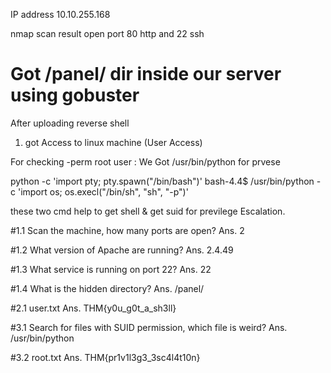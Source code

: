  IP address 10.10.255.168

nmap scan result open port 80 http and 22 ssh

# Got /panel/ dir inside our server using gobuster

After uploading reverse shell

1. got Access to linux machine (User Access)

For checking -perm root user :
We Got /usr/bin/python for prvese 

python -c 'import pty; pty.spawn("/bin/bash")'
bash-4.4$ /usr/bin/python -c 'import os; os.execl("/bin/sh", "sh", "-p")'

these two cmd help to get shell & get suid for previlege Escalation.




#1.1 Scan the machine, how many ports are open?
Ans. 2

#1.2 What version of Apache are running?
Ans. 2.4.49

#1.3 What service is running on port 22?
Ans. 22

#1.4 What is the hidden directory?
Ans. /panel/

#2.1 user.txt 
Ans. THM{y0u_g0t_a_sh3ll}

#3.1 Search for files with SUID permission, which file is weird? 
Ans. /usr/bin/python

#3.2 root.txt
Ans. THM{pr1v1l3g3_3sc4l4t10n}
